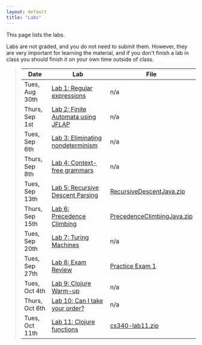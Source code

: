 ```yaml
---
layout: default
title: "Labs"
---
```


This page lists the labs.

Labs are not graded, and you do not need to submit them.  However, they are very important for learning the material, and if you don't finish a lab in class you should finish it on your own time outside of class.

> Date | Lab | File
> ---- | --- | ----
> Tues, Aug 30th | [Lab 1: Regular expressions](lab01.html) | n/a
> Thurs, Sep 1st | [Lab 2: Finite Automata using JFLAP](lab02.html) | n/a
> Tues, Sep 6th | [Lab 3: Eliminating nondeterminism](lab03.html) | n/a
> Thurs, Sep 8th | [Lab 4: Context-free grammars](lab04.html) | n/a
> Tues, Sep 13th | [Lab 5: Recursive Descent Parsing](lab05.html) | [RecursiveDescentJava.zip](../lectures/RecursiveDescentJava.zip)
> Thurs, Sep 15th | [Lab 6: Precedence Climbing](lab06.html) | [PrecedenceClimbingJava.zip](../lectures/PrecedenceClimbingJava.zip)
> Tues, Sep 20th | [Lab 7: Turing Machines](lab07.html) | n/a
> Tues, Sep 27th | [Lab 8: Exam Review](lab08.html) | [Practice Exam 1](../practice/cs340-fall2015-exam01.pdf)
> Tues, Oct 4th | [Lab 9: Clojure Warm-up](lab09.html) | n/a
> Thurs, Oct 6th | [Lab 10: Can I take your order?](lab10.html) | n/a
> Tues, Oct 11th | [Lab 11: Clojure functions](lab11.html) | [cs340-lab11.zip](cs340-lab11.zip)

<!--
> Tues, Sep 29th | [Lab 7: Clojure Exercises I](lab07.html) | n/a
> Tues, Oct 6th | [Lab 8: Clojure Exercises II](lab08.html) | n/a
> Tues, Oct 13th | [Lab 9: Clojure data structures](lab09.html) | n/a
> Thurs, Oct 15th | [Lab 10: Sieve of Eratosthenes](lab10.html) | n/a
> Tues, Oct 27th | [Lab 11: MiniVM programming](lab11.html) | [CS340\_Lab11.zip](CS340_Lab11.zip)
> Thurs, Oct 29th | [Lab 12: Tail-recursive list merge in Erlang](lab12.html) | [sort.erl](../lectures/sort.erl)
> Tues, Nov 10th | [Lab 13: Clojure review](lab13.html) | [clojure-review.zip](clojure-review.zip)
> Thurs, Nov 12th | [Lab 14: Introduction to Ruby](lab14.html) | [CS340\_Lab14.zip](CS340_Lab14.zip)
> Tues, Nov 17th | [Lab 15: Clojure review 2](lab15.html) | [clojure-review2.zip](clojure-review2.zip)
> Thurs, Dec 3rd | [Lab 16: Tic Tac Toe in Scala](lab16.html) | [tictactoe.scala](tictactoe.scala)
> Tues, Dec 8th | [Lab 17: Functional programming exercises in Scala](lab17.html) | [lab17.scala](lab17.scala)
> Thurs, Dec 10th | [Lab 18: Mandelbrot set in Scala](lab18.html) | [mandelbrot.scala](mandelbrot.scala)
-->

<!-- vim:set wrap: ­-->
<!-- vim:set linebreak: -->
<!-- vim:set nolist: -->
